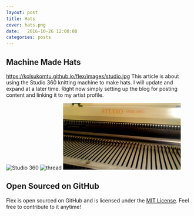 ```yaml
---
layout: post
title: Hats
cover: hats.png
date:   2016-10-26 12:00:00
categories: posts
---
```


## Machine Made Hats
https://kolsukomtu.github.io/flex/images/studio.jpg
This article is about using the Studio 360 knitting machine to make hats. 
I will update and expand at a later time. Right now simply setting up 
the blog for posting content and linking it to my artist profile. 

![Studio 360](flex/images/machine.jpg)
![thread](/flex/images/handsew.jpg)
![Studio 360](/images/studio.jpg)

## Open Sourced on GitHub

Flex is open sourced on GitHub 
and is licensed under the [MIT License](http://opensource.org/licenses/MIT).
 Feel free to contribute to it anytime!
